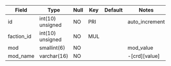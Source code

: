 **Field**|**Type**|**Null**|**Key**|**Default**|**Notes**
-----|-----|-----|-----|-----|-----
id|int(10) unsigned|NO|PRI| |auto\_increment
faction\_id|int(10) unsigned|NO|MUL| | 
mod|smallint(6)|NO| | | mod_value
mod\_name|varchar(16)|NO| | | -[crd][value]